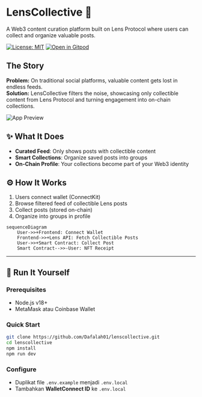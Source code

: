 # LensCollective 🌿
A Web3 content curation platform built on Lens Protocol where users can collect and organize valuable posts.

[![License: MIT](https://img.shields.io/badge/License-MIT-blue.svg)](https://opensource.org/licenses/MIT)
[![Open in Gitpod](https://img.shields.io/badge/Open%20in-Gitpod-908A85?logo=gitpod)](https://gitpod.io/#https://github.com/Dafalah01/lenscollective)

## The Story
**Problem:** On traditional social platforms, valuable content gets lost in endless feeds.  
**Solution:** LensCollective filters the noise, showcasing only collectible content from Lens Protocol and turning engagement into on-chain collections.

![App Preview](./public/preview.gif)

## ✨ What It Does
- **Curated Feed**: Only shows posts with collectible content
- **Smart Collections**: Organize saved posts into groups
- **On-Chain Profile**: Your collections become part of your Web3 identity

## ⚙️ How It Works
1. Users connect wallet (ConnectKit)
2. Browse filtered feed of collectible Lens posts
3. Collect posts (stored on-chain)
4. Organize into groups in profile

```mermaid
sequenceDiagram
    User->>+Frontend: Connect Wallet
    Frontend->>+Lens API: Fetch Collectible Posts
    User->>+Smart Contract: Collect Post
    Smart Contract-->>-User: NFT Receipt
```

---

## 🚀 Run It Yourself

### Prerequisites
- Node.js v18+
- MetaMask atau Coinbase Wallet

### Quick Start
```bash
git clone https://github.com/Dafalah01/lenscollective.git
cd lenscollective
npm install
npm run dev
```

### Configure
- Duplikat file `.env.example` menjadi `.env.local`
- Tambahkan **WalletConnect ID** ke `.env.local`
